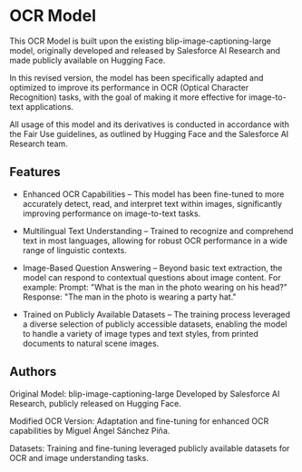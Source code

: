 
# OCR Model

This OCR Model is built upon the existing blip-image-captioning-large model, originally developed and released by Salesforce AI Research and made publicly available on Hugging Face.

In this revised version, the model has been specifically adapted and optimized to improve its performance in OCR (Optical Character Recognition) tasks, with the goal of making it more effective for image-to-text applications.

All usage of this model and its derivatives is conducted in accordance with the Fair Use guidelines, as outlined by Hugging Face and the Salesforce AI Research team.


## Features

- Enhanced OCR Capabilities – This model has been fine-tuned to more accurately detect, read, and interpret text within images, significantly improving performance on image-to-text tasks.

- Multilingual Text Understanding – Trained to recognize and comprehend text in most languages, allowing for robust OCR performance in a wide range of linguistic contexts.

- Image-Based Question Answering – Beyond basic text extraction, the model can respond to contextual questions about image content. For example:
Prompt: "What is the man in the photo wearing on his head?"
Response: "The man in the photo is wearing a party hat."

- Trained on Publicly Available Datasets – The training process leveraged a diverse selection of publicly accessible datasets, enabling the model to handle a variety of image types and text styles, from printed documents to natural scene images.
## Authors

Original Model: blip-image-captioning-large
Developed by Salesforce AI Research, publicly released on Hugging Face.

Modified OCR Version: Adaptation and fine-tuning for enhanced OCR capabilities by Miguel Ángel Sánchez Piña.

Datasets: Training and fine-tuning leveraged publicly available datasets for OCR and image understanding tasks.
